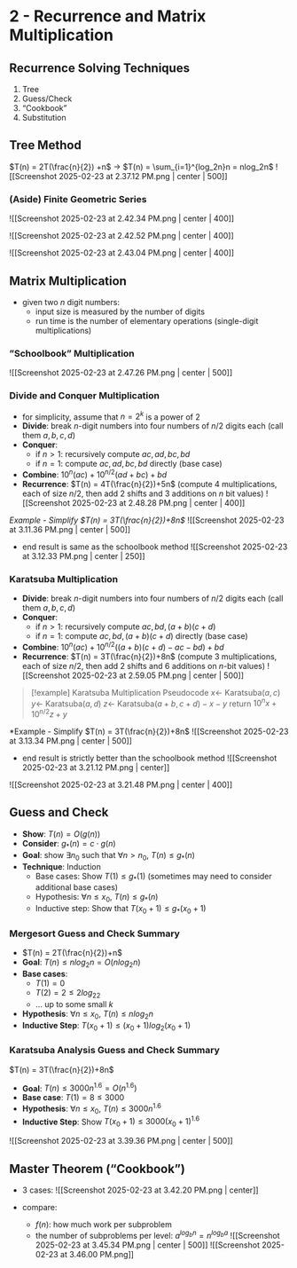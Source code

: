 # 2 - Recurrence and Matrix Multiplication

## Recurrence Solving Techniques
1. Tree
2. Guess/Check
3. “Cookbook”
4. Substitution

## Tree Method
$T(n) = 2T(\frac{n}{2}) +n$ → $T(n) = \sum_{i=1}^{log_2n}n = nlog_2n$
![[Screenshot 2025-02-23 at 2.37.12 PM.png | center | 500]]

### (Aside) Finite Geometric Series
![[Screenshot 2025-02-23 at 2.42.34 PM.png | center | 400]]

![[Screenshot 2025-02-23 at 2.42.52 PM.png | center | 400]]

![[Screenshot 2025-02-23 at 2.43.04 PM.png | center | 400]]

## Matrix Multiplication
- given two $n$ digit numbers:
	- input size is measured by the number of digits
	- run time is the number of elementary operations (single-digit multiplications)

### ”Schoolbook” Multiplication
![[Screenshot 2025-02-23 at 2.47.26 PM.png | center | 500]]

### Divide and Conquer Multiplication
- for simplicity, assume that $n=2^k$ is a power of $2$
- **Divide**: break $n$-digit numbers into four numbers of $n/2$ digits each (call them $a,b,c,d$)
- **Conquer**:
	- if $n>1$: recursively compute $ac,ad,bc,bd$
	- if $n=1$: compute $ac,ad,bc,bd$ directly (base case)
- **Combine**: $10^n(ac)+10^{n/2}(ad+bc)+bd$
- **Recurrence**: $T(n) = 4T(\frac{n}{2})+5n$ (compute 4 multiplications, each of size $n/2$, then add 2 shifts and 3 additions on $n$ bit values)
![[Screenshot 2025-02-23 at 2.48.28 PM.png | center | 400]]

*Example - Simplify $T(n) = 3T(\frac{n}{2})+8n$*
![[Screenshot 2025-02-23 at 3.11.36 PM.png | center | 500]]

- end result is same as the schoolbook method
![[Screenshot 2025-02-23 at 3.12.33 PM.png | center | 250]]

### Karatsuba Multiplication
- **Divide**: break $n$-digit numbers into four numbers of $n/2$ digits each (call them $a,b,c,d$)
- **Conquer**:
	- if $n>1$: recursively compute $ac,bd,(a+b)(c+d)$
	- if $n=1$: compute  $ac,bd,(a+b)(c+d)$ directly (base case)
- **Combine**: $10^n(ac)+10^{n/2}((a+b)(c+d)-ac-bd)+bd$
- **Recurrence**: $T(n) = 3T(\frac{n}{2})+8n$ (compute 3 multiplications, each of size $n/2$, then add 2 shifts and 6 additions on $n$-bit values)
![[Screenshot 2025-02-23 at 2.59.05 PM.png | center | 500]]

> [!example] Karatsuba Multiplication Pseudocode
$x \leftarrow$ Karatsuba$(a,c)$
$y \leftarrow$ Karatsuba$(a,d)$
$z \leftarrow$ Karatsuba$(a+b,c+d)-x-y$
return $10^nx + 10^{n/2}z+y$

*Example - Simplify $T(n) = 3T(\frac{n}{2})+8n$
![[Screenshot 2025-02-23 at 3.13.34 PM.png | center | 500]]

- end result is strictly better than the schoolbook method
![[Screenshot 2025-02-23 at 3.21.12 PM.png | center]]

![[Screenshot 2025-02-23 at 3.21.48 PM.png | center | 400]]

## Guess and Check
- **Show**: $T(n) = O(g(n))$
- **Consider**: $g_*(n) = c \cdot g(n)$
- **Goal**: show $\exists n_0$ such that $\forall n > n_0,  \ T(n) ≤ g_*(n)$
- **Technique**: Induction
	- Base cases: Show $T(1) ≤ g_*(1)$ (sometimes may need to consider additional base cases)
	- Hypothesis: $\forall n ≤ x_0, \ T(n) ≤ g_*(n)$
	- Inductive step: Show that $T(x_0 + 1) ≤ g_*(x_0 +1)$

### Mergesort Guess and Check Summary
- $T(n) = 2T(\frac{n}{2})+n$
- **Goal**: $T(n) ≤ nlog_2n = O(nlog_2n)$
- **Base cases**:
	- $T(1) = 0$
	- $T(2) = 2 ≤ 2log_22$
	- … up to some small $k$
- **Hypothesis**: $\forall n ≤ x_0, \ T(n) ≤ nlog_2n$
- **Inductive Step**: $T(x_0+1) ≤ (x_0+1)log_2(x_0+1)$

### Karatsuba Analysis Guess and Check Summary
 $T(n) = 3T(\frac{n}{2})+8n$
- **Goal**: $T(n) ≤ 3000n^{1.6} = O(n^{1.6})$
- **Base case**: $T(1) = 8 ≤ 3000$
- **Hypothesis**: $\forall n ≤ x_0, \  T(n) ≤ 3000n^{1.6}$
- **Inductive Step**: Show $T(x_0+1) ≤ 3000(x_0+1)^{1.6}$

![[Screenshot 2025-02-23 at 3.39.36 PM.png | center | 500]]

## Master Theorem (“Cookbook”)
- 3 cases:
![[Screenshot 2025-02-23 at 3.42.20 PM.png | center]]

- compare:
	- $f(n)$: how much work per subproblem
	- the number of subproblems per level: $a^{log_bn} = n^{log_ba}$
![[Screenshot 2025-02-23 at 3.45.34 PM.png | center | 500]]
![[Screenshot 2025-02-23 at 3.46.00 PM.png]]